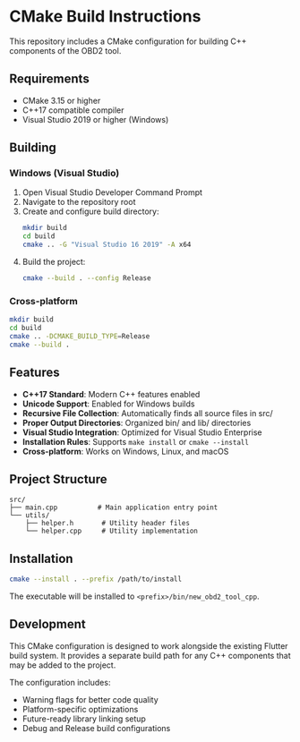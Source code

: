 # CMake Build Instructions

This repository includes a CMake configuration for building C++ components of the OBD2 tool.

## Requirements

- CMake 3.15 or higher
- C++17 compatible compiler
- Visual Studio 2019 or higher (Windows)

## Building

### Windows (Visual Studio)

1. Open Visual Studio Developer Command Prompt
2. Navigate to the repository root
3. Create and configure build directory:
   ```bash
   mkdir build
   cd build
   cmake .. -G "Visual Studio 16 2019" -A x64
   ```
4. Build the project:
   ```bash
   cmake --build . --config Release
   ```

### Cross-platform

```bash
mkdir build
cd build
cmake .. -DCMAKE_BUILD_TYPE=Release
cmake --build .
```

## Features

- **C++17 Standard**: Modern C++ features enabled
- **Unicode Support**: Enabled for Windows builds
- **Recursive File Collection**: Automatically finds all source files in src/
- **Proper Output Directories**: Organized bin/ and lib/ directories
- **Visual Studio Integration**: Optimized for Visual Studio Enterprise
- **Installation Rules**: Supports `make install` or `cmake --install`
- **Cross-platform**: Works on Windows, Linux, and macOS

## Project Structure

```
src/
├── main.cpp          # Main application entry point
└── utils/
    ├── helper.h       # Utility header files
    └── helper.cpp     # Utility implementation
```

## Installation

```bash
cmake --install . --prefix /path/to/install
```

The executable will be installed to `<prefix>/bin/new_obd2_tool_cpp`.

## Development

This CMake configuration is designed to work alongside the existing Flutter build system. It provides a separate build path for any C++ components that may be added to the project.

The configuration includes:
- Warning flags for better code quality
- Platform-specific optimizations
- Future-ready library linking setup
- Debug and Release build configurations